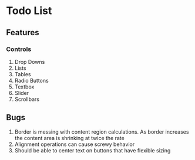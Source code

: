# Todo List

## Features
### Controls
 1. Drop Downs
 1. Lists
 1. Tables
 1. Radio Buttons
 1. Textbox
 1. Slider
 1. Scrollbars

## Bugs
 1. Border is messing with content region calculations. As border increases the content area is shrinking at twice the rate
 1. Alignment operations can cause screwy behavior
  1. Should be able to center text on buttons that have flexible sizing

